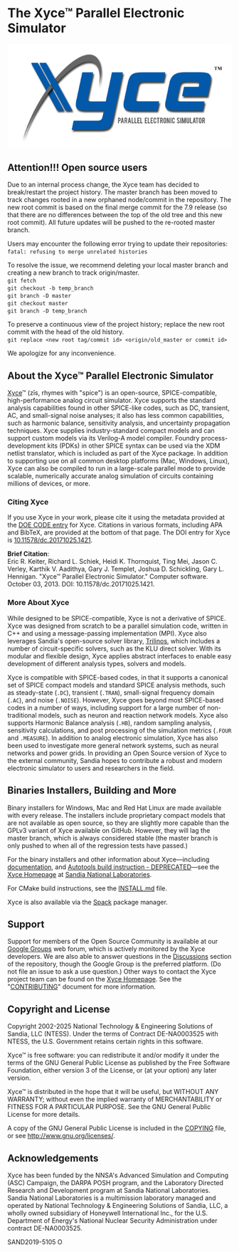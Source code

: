 # The Xyce&trade; Parallel Electronic Simulator

[![Xyce](doc/Common_Guide_Files/xyce_flat_white.png)](https://xyce.sandia.gov)

## Attention!!! Open source users
Due to an internal process change, the Xyce team has decided to break/restart the project history.
The master branch has been moved to track changes rooted in a new orphaned node/commit in the repository.
The new root commit is based on the final merge commit for the 7.9 release (so that there are no differences between the top of the old tree and this new root commit).
All future updates will be pushed to the re-rooted master branch.

Users may encounter the following error trying to update their repositories:\
  `fatal: refusing to merge unrelated histories`

To resolve the issue, we recommend deleting your local master branch and creating a new branch to track origin/master.  
  `git fetch`\
  `git checkout -b temp_branch`\
  `git branch -D master`\
  `git checkout master`\
  `git branch -D temp_branch`
  
To preserve a continuous view of the project history; replace the new root commit with the head of the old history.\
  `git replace <new root tag/commit id> <origin/old_master or commit id>`

We apologize for any inconvenience.

## About the Xyce&trade; Parallel Electronic Simulator

[Xyce](https://xyce.sandia.gov)&trade; (z&#x012B;s, rhymes with "spice") is an
open-source, SPICE-compatible, high-performance analog circuit simulator. Xyce
supports the standard analysis capabilities found in other SPICE-like codes,
such as DC, transient, AC, and small-signal noise analyses; it also has less
common capabilities, such as harmonic balance, sensitivity analysis, and
uncertainty propagation techniques. Xyce supplies industry-standard compact
models and can support custom models via its Verilog-A model compiler. Foundry
process-development kits (PDKs) in other SPICE syntax can be used via the XDM
netlist translator, which is included as part of the Xyce package. In addition
to supporting use on all common desktop platforms (Mac, Windows, Linux), Xyce
can also be compiled to run in a large-scale parallel mode to provide scalable,
numerically accurate analog simulation of circuits containing millions of
devices, or more.

### Citing Xyce

If you use Xyce in your work, please cite it using the metadata provided at the
[DOE CODE entry](https://www.osti.gov/doecode/biblio/2462) for Xyce. Citations
in various formats, including APA and BibTeX, are provided at the bottom of
that page. The DOI entry for Xyce is
[10.11578/dc.20171025.1421](https://doi.org/10.11578/dc.20171025.1421).

__Brief Citation__:\
Eric R. Keiter, Richard L. Schiek, Heidi K. Thornquist, Ting Mei, Jason C.
Verley, Karthik V. Aadithya, Gary J. Templet, Joshua D. Schickling, Gary L.
Hennigan. "Xyce&trade; Parallel Electronic Simulator." Computer software.
October 03, 2013. DOI: 10.11578/dc.20171025.1421.

### More About Xyce

While designed to be SPICE-compatible, Xyce is not a derivative of SPICE. Xyce
was designed from scratch to be a parallel simulation code, written in C++ and
using a message-passing implementation (MPI). Xyce also leverages Sandia's
open-source solver library, [Trilinos](https://github.com/trilinos/Trilinos),
which includes a number of circuit-specific solvers, such as the KLU direct
solver. With its modular and flexible design, Xyce applies abstract interfaces
to enable easy development of different analysis types, solvers and models.

Xyce is compatible with SPICE-based codes, in that it supports a canonical set
of SPICE compact models and standard SPICE analysis methods, such as
steady-state (`.DC`), transient (`.TRAN`), small-signal frequency domain
(`.AC`), and noise (`.NOISE`). However, Xyce goes beyond most SPICE-based codes
in a number of ways, including support for a large number of non-traditional
models, such as neuron and reaction network models. Xyce also supports Harmonic
Balance analysis (`.HB`), random sampling analysis, sensitivity calculations,
and post processing of the simulation metrics (`.FOUR` and `.MEASURE`). In
addition to analog electronic simulation, Xyce has also been used to
investigate more general network systems, such as neural networks and power
grids. In providing an Open Source version of Xyce to the external community,
Sandia hopes to contribute a robust and modern electronic simulator to users
and researchers in the field.

## Binaries Installers, Building and More

Binary installers for Windows, Mac and Red Hat Linux are made available with
every release. The installers include proprietary compact models that are not
available as open source, so they are slightly more capable than the GPLv3
variant of Xyce available on GitHub. However, they will lag the master branch,
which is always considered stable (the master branch is only pushed to when
all of the regression tests have passed.)

For the binary installers and other information about Xyce&mdash;including
[documentation](https://xyce.sandia.gov/documentation-tutorials), and [Autotools build
instruction - DEPRECATED](https://xyce.sandia.gov/documentation-tutorials/building-guide)&mdash;see
the [Xyce Homepage](https://xyce.sandia.gov) at [Sandia National
Laboratories](https://www.sandia.gov).

For CMake build instructions, see the [INSTALL.md](./INSTALL.md) file.

Xyce is also available via the [Spack](https://spack.io/) package manager.

## Support

Support for members of the Open Source Community is available at our [Google
Groups](https://groups.google.com/forum/#!forum/xyce-users) web forum, which is
actively monitored by the Xyce developers. We are also able to answer questions
in the [Discussions](https://github.com/Xyce/Xyce/discussions) section of the
repository, though the Google Group is the preferred platform. (Do not file an
issue to ask a use question.) Other ways to contact the Xyce project team can
be found on the [Xyce Homepage](https://xyce.sandia.gov/contact_us.html). See
the "[CONTRIBUTING](./CONTRIBUTING.md)" document for more information.

## Copyright and License

Copyright 2002-2025 National Technology & Engineering Solutions of Sandia, LLC
(NTESS). Under the terms of Contract DE-NA0003525 with NTESS, the U.S.
Government retains certain rights in this software.

Xyce&trade; is free software: you can redistribute it and/or modify it under
the terms of the GNU General Public License as published by the Free Software
Foundation, either version 3 of the License, or (at your option) any later
version.

Xyce&trade; is distributed in the hope that it will be useful, but WITHOUT ANY
WARRANTY; without even the implied warranty of MERCHANTABILITY or FITNESS FOR A
PARTICULAR PURPOSE.  See the GNU General Public License for more details.

A copy of the GNU General Public License is included in the
[COPYING](./COPYING) file, or see <http://www.gnu.org/licenses/>.

## Acknowledgements

Xyce has been funded by the NNSA's Advanced Simulation and Computing (ASC)
Campaign, the DARPA POSH program, and the Laboratory Directed Research and
Development program at Sandia National Laboratories. Sandia National
Laboratories is a multimission laboratory managed and operated by National
Technology & Engineering Solutions of Sandia, LLC, a wholly owned subsidiary of
Honeywell International Inc., for the U.S. Department of Energy's National
Nuclear Security Administration under contract DE-NA0003525.

SAND2019-5105 O
